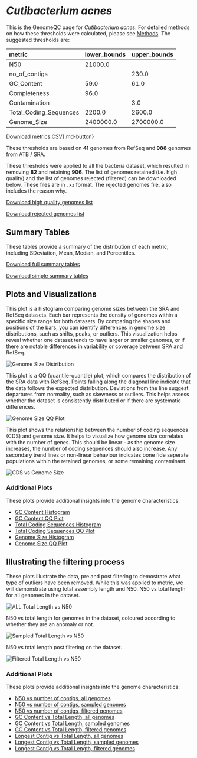 # *Cutibacterium acnes*

This is the GenomeQC page for *Cutibacterium acnes*. For detailed methods on how these thresholds were calculated, please see [Methods](../../methods.md).
The suggested thresholds are: 

| metric                 | lower_bounds   | upper_bounds   |
|:-----------------------|:---------------|:---------------|
| N50                    | 21000.0        |                |
| no_of_contigs          |                | 230.0          |
| GC_Content             | 59.0           | 61.0           |
| Completeness           | 96.0           |                |
| Contamination          |                | 3.0            |
| Total_Coding_Sequences | 2200.0         | 2600.0         |
| Genome_Size            | 2400000.0      | 2700000.0      |

[Download metrics CSV](Cutibacterium_acnes_metrics.csv){.md-button}


These thresholds are based on **41** genomes from RefSeq and **988** genomes from ATB / SRA.

These thresholds were applied to all the bacteria dataset, which resulted in removing **82** and retaining **906**.
The list of genomes retained (i.e. high quality) and the list of genomes rejected (filtered) can be downloaded below. These files are in `.xz` format. The rejected genomes file, also includes the reason why.

[Download high quality genomes list](Cutibacterium_acnes_high_quality_genomes.csv.xz)


[Download rejected genomes list](Cutibacterium_acnes_filtered_out_genomes.csv.xz)



## Summary Tables
These tables provide a summary of the distribution of each metric, including SDeviation, Mean, Median, and Percentiles.

[Download full summary tables](summary.csv)

[Download simple summary tables](selected_summary.csv)

## Plots and Visualizations

This plot is a histogram comparing genome sizes between the SRA and RefSeq datasets. Each bar represents the density of genomes within a specific size range for both datasets. By comparing the shapes and positions of the bars, you can identify differences in genome size distributions, such as shifts, peaks, or outliers. This visualization helps reveal whether one dataset tends to have larger or smaller genomes, or if there are notable differences in variability or coverage between SRA and RefSeq.

![Genome Size Distribution](Genome_Size_refseq_histogram_kde.png)

This plot is a QQ (quantile-quantile) plot, which compares the distribution of the SRA data with RefSeq. Points falling along the diagonal line indicate that the data follows the expected distribution. Deviations from the line suggest departures from normality, such as skewness or outliers. This helps assess whether the dataset is consistently distributed or if there are systematic differences.

![Genome Size QQ Plot](Genome_Size_refseq_qqplot.png)

This plot shows the relationship between the number of coding sequences (CDS) and genome size. It helps to visualize how genome size correlates with the number of genes. This should be linear - as the genome size increases, the number of coding sequences should also increase. Any secondary trend lines or non-linear behaviour indicates bone fide seperate populations within the retained genomes, or some remaining contaminant. 

![CDS vs Genome Size](Cutibacterium_acnes_CDS_vs_Genome_Size.png)

### Additional Plots

These plots provide additional insights into the genome characteristics:

- [GC Content Histogram](GC_Content_refseq_histogram_kde.png)
- [GC Content QQ Plot](GC_Content_refseq_qqplot.png)
- [Total Coding Sequences Histogram](Total_Coding_Sequences_refseq_histogram_kde.png)
- [Total Coding Sequences QQ Plot](Total_Coding_Sequences_refseq_qqplot.png)
- [Genome Size Histogram](Genome_Size_refseq_histogram_kde.png)
- [Genome Size QQ Plot](Genome_Size_refseq_qqplot.png)
## Illustrating the filtering process
These plots illustrate the data, pre and post filtering to demostrate what type of outliers have been removed. While this was applied to metric, we will demonstrate using total assembly length and N50.
N50 vs total length for all genomes in the dataset.

![ALL Total Length vs N50](Cutibacterium_acnes_all_total_length_N50.png)

N50 vs total length for genomes in the dataset, coloured according to whether they are an anomaly or not.

![Sampled Total Length vs N50](Cutibacterium_acnes_sample_total_length_N50.png)

N50 vs total length post filtering on the dataset.

![Filtered Total Length vs N50](Cutibacterium_acnes_filt_total_length_N50.png)

### Additional Plots

These plots provide additional insights into the genome characteristics:

- [N50 vs number of contigs, all genomes](Cutibacterium_acnes_all_N50_number.png)
- [N50 vs number of contigs, sampled genomes](Cutibacterium_acnes_sample_N50_number.png)
- [N50 vs number of contigs, filtered genomes](Cutibacterium_acnes_filt_N50_number.png)
- [GC Content vs Total Length, all genomes](Cutibacterium_acnes_all_total_length_GC_Content.png)
- [GC Content vs Total Length, sampled genomes](Cutibacterium_acnes_sample_total_length_GC_Content.png)
- [GC Content vs Total Length, filtered genomes](Cutibacterium_acnes_filt_total_length_GC_Content.png)
- [Longest Contig vs Total Length, all genomes](Cutibacterium_acnes_all_total_length_longest.png)
- [Longest Contig vs Total Length, sampled genomes](Cutibacterium_acnes_sample_total_length_longest.png)
- [Longest Contig vs Total Length, filtered genomes](Cutibacterium_acnes_filt_total_length_longest.png)
